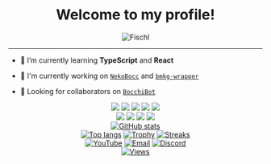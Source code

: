 <div class="intro" align="center">
  <h1>Welcome to my profile!</h1>
  <img src="https://i.ibb.co/FwcFVJt/fischl.jpg" alt="Fischl">
</div>

---

- 🌱 I’m currently learning **TypeScript** and **React**

- 📝 I'm currently working on [`NekoBocc`](https://github.com/SlavyanDesu/NekoBocc) and [`bmkg-wrapper`](https://github.com/SlavyanDesu/bmkg-wrapper)

- 👥 Looking for collaborators on [`BocchiBot`](https://github.com/SlavyanDesu/BocchiBot)

<div class="tools" align="center">
  <img src="https://img.shields.io/badge/-HTML5-black?style=flat-square&logo=html5&logoColor=e34f26">
  <img src="https://img.shields.io/badge/-CSS3-black?style=flat-square&logo=css3&logoColor=1572b6">
  <img src="https://img.shields.io/badge/-JavaScript-black?style=flat-square&logo=javascript">
  <img src="https://img.shields.io/badge/-TypeScript-black?style=flat-square&logo=typescript">
  <img src="https://img.shields.io/badge/-Node.js-black?style=flat-square&logo=Node.js">
  <br>
  <img src="https://img.shields.io/badge/-Git-black?style=flat-square&logo=git">
  <img src="https://img.shields.io/badge/-GitHub-black?style=flat-square&logo=github">
  <img src="https://img.shields.io/badge/-Windows-black?style=flat-square&logo=windows">
  <img src="https://img.shields.io/badge/-VS_Code-black?style=flat-square&logo=visual-studio-code">
</div>

<div class="me" align="center">
  <a href="https://github.com/SlavyanDesu"><img src="https://github-readme-stats.vercel.app/api?username=SlavyanDesu&bg_color=30,e96443,904e95&title_color=fff&text_color=fff&icon_color=fff&hide_border=true&show_icons=true" alt="GitHub stats"></a>
  <br>
  <a href="https://github.com/SlavyanDesu"><img src="https://github-readme-stats.vercel.app/api/top-langs?username=SlavyanDesu&bg_color=30,e96443,904e95&title_color=fff&text_color=fff&hide_border=true&show_icons=true&layout=compact" alt="Top langs"></a>
  <a href="https://github.com/SlavyanDesu/github-profile-trophy"><img src="https://github-profile-trophy.vercel.app/?username=SlavyanDesu&theme=onedark" alt="Trophy"></a>
  <a href="https://github.com/SlavyanDesu"><img src="https://github-readme-streak-stats.herokuapp.com/?user=SlavyanDesu" alt="Streaks"></a>
</div>

<div class="contact" align="center">
  <a href="https://www.youtube.com/channel/UCg_NUppMwYKiGp23rjFMyEg"><img src="https://img.shields.io/badge/YouTube-Heikal%20Syah%20Shiddiq-ff0000?style=for-the-badge&logo=youtube&logoColor=ff0000&link=https://www.youtube.com/channel/UCg_NUppMwYKiGp23rjFMyEg" alt="YouTube"></a>
  <a href="mailto:heikalsyahshiddiq@gmail.com"><img src="https://img.shields.io/badge/Gmail-heikalsyahshiddiq@gmail.com-ea4335?style=for-the-badge&logo=Gmail&logoColor=ea4335&link=mailto:slavyan@secret.fyi" alt="Email"></a>
  <a href="https://discordapp.com/user/446297580431998977"><img src="https://discord.c99.nl/widget/theme-1/446297580431998977.png" alt="Discord"></a>
  <br>
  <a href="https://github.com/SlavyanDesu"><img src="https://komarev.com/ghpvc/?username=SlavyanDesu&label=VIEWS&style=flat-square&color=orange" alt="Views"></a>

</div>
